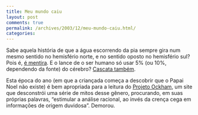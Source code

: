 ```yaml
---
title: Meu mundo caiu
layout: post
comments: true
permalink: /archives/2003/12/meu-mundo-caiu.html/
categories:
---
```

Sabe aquela história de que a água escorrendo da pia sempre gira num mesmo sentido no hemisfério norte, e no sentido oposto no hemisfério sul? Pois é, <a href="http://www.projetoockham.org/boatos\_coriolis\_1.html" >é mentira</a>. E o lance de o ser humano só usar 5% (ou 10%, dependendo da fonte) do cérebro? <a href="http://www.projetoockham.org/boatos\_cerebro\_1.html" >Cascata também</a>.

Esta época do ano (em que a criançada começa a descobrir que o Papai Noel não existe) é bem apropriada para a leitura do <a href="http://www.projetoockham.org" >Projeto Ockham</a>, um site que desconstrói uma série de mitos desse gênero, procurando, em suas próprias palavras, &#8220;estimular a análise racional, ao invés da crença cega em informações de origem duvidosa&#8221;. Demorou.
